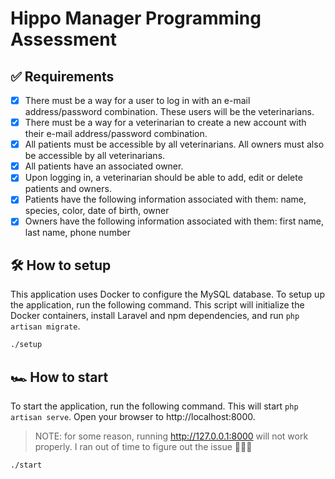 # Hippo Manager Programming Assessment

## ✅ Requirements

-   [x] There must be a way for a user to log in with an e-mail address/password combination. These users will be the veterinarians.
-   [x] There must be a way for a veterinarian to create a new account with their e-mail address/password combination.
-   [x] All patients must be accessible by all veterinarians. All owners must also be accessible by all veterinarians.
-   [x] All patients have an associated owner.
-   [x] Upon logging in, a veterinarian should be able to add, edit or delete patients and owners.
-   [x] Patients have the following information associated with them: name, species, color, date of birth, owner
-   [x] Owners have the following information associated with them: first name, last name, phone number

## 🛠 How to setup

This application uses Docker to configure the MySQL database. To setup up the application, run the following command. This script will initialize the Docker containers, install Laravel and npm dependencies, and run `php artisan migrate`.

```bash
./setup
```

## 🏎 How to start

To start the application, run the following command. This will start `php artisan serve`. Open your browser to http://localhost:8000.

> NOTE: for some reason, running http://127.0.0.1:8000 will not work properly. I ran out of time to figure out the issue 🤷🏽‍♀️

```bash
./start
```
